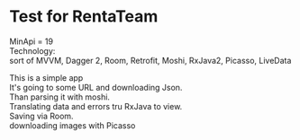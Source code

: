 # Test for RentaTeam<br>
MinApi = 19<br>
Technology:<br>
sort of MVVM, Dagger 2, Room, Retrofit, Moshi, RxJava2, Picasso, LiveData<br>

<p>This is a simple app<br>
It's going to some URL and downloading Json. <br>
Than parsing it with moshi. <br>
Translating data and errors tru RxJava to view.<br>
Saving via Room.<br>
downloading images with Picasso</p>
